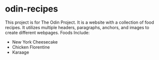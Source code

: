 # odin-recipes
This project is for The Odin Project.
It is a website with a collection of food recipes.
It utilizes multiple headers, paragraphs, anchors, and images to create different webpages.
Foods Include:
- New York Cheesecake
- Chicken Florentine
- Karaage
